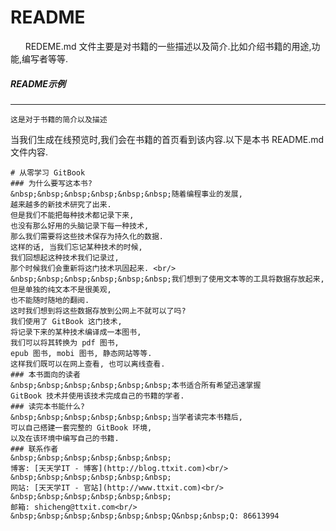 # README
&nbsp;&nbsp;&nbsp;&nbsp;&nbsp;&nbsp;REDEME.md 文件主要是对书籍的一些描述以及简介.比如介绍书籍的用途,功能,编写者等等.
##### README示例
---
    这是对于书籍的简介以及描述

当我们生成在线预览时,我们会在书籍的首页看到该内容.以下是本书 README.md 文件内容.

```
# 从零学习 GitBook
### 为什么要写这本书?
&nbsp;&nbsp;&nbsp;&nbsp;&nbsp;&nbsp;随着编程事业的发展, 
越来越多的新技术研究了出来. 
但是我们不能把每种技术都记录下来, 
也没有那么好用的头脑记录下每一种技术, 
那么我们需要将这些技术保存为持久化的数据. 
这样的话, 当我们忘记某种技术的时候, 
我们回想起这种技术我们记录过, 
那个时候我们会重新将这门技术巩固起来. <br/>
&nbsp;&nbsp;&nbsp;&nbsp;&nbsp;&nbsp;我们想到了使用文本等的工具将数据存放起来, 
但是单独的纯文本不是很美观,
也不能随时随地的翻阅. 
这时我们想到将这些数据存放到公网上不就可以了吗? 
我们使用了 GitBook 这门技术, 
将记录下来的某种技术编译成一本图书, 
我们可以将其转换为 pdf 图书, 
epub 图书, mobi 图书, 静态网站等等. 
这样我们既可以在网上查看, 也可以离线查看.
### 本书面向的读者
&nbsp;&nbsp;&nbsp;&nbsp;&nbsp;&nbsp;本书适合所有希望迅速掌握
GitBook 技术并使用该技术完成自己的书籍的学者.
### 读完本书能什么?
&nbsp;&nbsp;&nbsp;&nbsp;&nbsp;&nbsp;当学者读完本书籍后,
可以自己搭建一套完整的 GitBook 环境,
以及在该环境中编写自己的书籍.
### 联系作者
&nbsp;&nbsp;&nbsp;&nbsp;&nbsp;&nbsp;
博客: [天天学IT - 博客](http://blog.ttxit.com)<br/>
&nbsp;&nbsp;&nbsp;&nbsp;&nbsp;&nbsp;
网站: [天天学IT - 官站](http://www.ttxit.com)<br/>
&nbsp;&nbsp;&nbsp;&nbsp;&nbsp;&nbsp;
邮箱: shicheng@ttxit.com<br/>
&nbsp;&nbsp;&nbsp;&nbsp;&nbsp;&nbsp;Q&nbsp;&nbsp;Q: 86613994

```